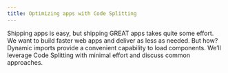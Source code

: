 ```yaml
---
title: Optimizing apps with Code Splitting
---
```


Shipping apps is easy, but shipping GREAT apps takes quite some effort. We want to build faster web apps and deliver as less as needed. But how? Dynamic imports provide a convenient capability to load components. We’ll leverage Code Splitting with minimal effort and discuss common approaches.
